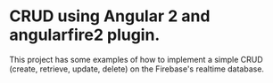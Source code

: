 # CRUD using Angular 2 and angularfire2 plugin.

This project has some examples of how to implement a simple CRUD (create, retrieve, update, delete) on the Firebase's realtime database.
